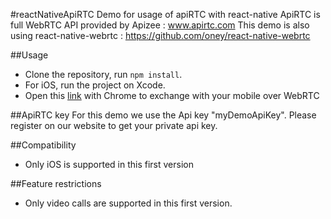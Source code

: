 #reactNativeApiRTC
Demo for usage of apiRTC with react-native
ApiRTC is full WebRTC API provided by Apizee : www.apirtc.com
This demo is also using react-native-webrtc : https://github.com/oney/react-native-webrtc

##Usage
- Clone the repository, run `npm install`.  
- For iOS, run the project on Xcode.
- Open this [link](https://apirtc.com/tutos/Video_client_Material/apiRTC-Material-Client-Video.html) with Chrome to exchange with your mobile over WebRTC

##ApiRTC key
For this demo we use the Api key "myDemoApiKey". Please register on our website to get your private api key.

##Compatibility
- Only iOS is supported in this first version

##Feature restrictions
- Only video calls are supported in this first version.

